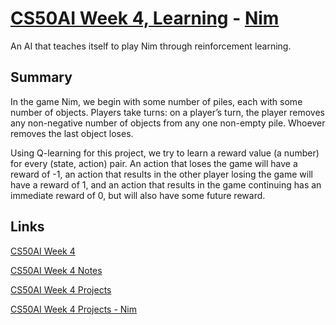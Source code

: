 # [CS50AI Week 4, Learning](https://cs50.harvard.edu/ai/2023/weeks/4/) - [Nim](https://cs50.harvard.edu/ai/2023/projects/4/nim/)

An AI that teaches itself to play Nim through reinforcement learning.

## Summary
In the game Nim, we begin with some number of piles, each with some number of objects. Players take turns: on a player’s turn, the player removes any non-negative number of objects from any one non-empty pile. Whoever removes the last object loses.

Using Q-learning for this project, we try to learn a reward value (a number) for every (state, action) pair. An action that loses the game will have a reward of -1, an action that results in the other player losing the game will have a reward of 1, and an action that results in the game continuing has an immediate reward of 0, but will also have some future reward.

## Links
[CS50AI Week 4](https://cs50.harvard.edu/ai/2023/weeks/4/)

[CS50AI Week 4 Notes](https://cs50.harvard.edu/ai/2023/notes/4/)

[CS50AI Week 4 Projects](https://cs50.harvard.edu/ai/2023/projects/4/)

[CS50AI Week 4 Projects - Nim](https://cs50.harvard.edu/ai/2023/projects/4/nim/)
